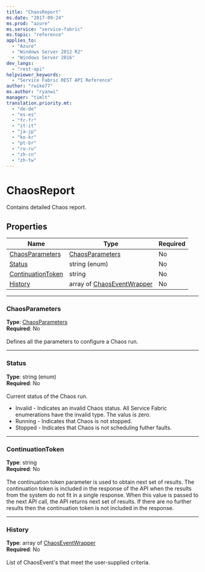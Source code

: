 ```yaml
---
title: "ChaosReport"
ms.date: "2017-09-24"
ms.prod: "azure"
ms.service: "service-fabric"
ms.topic: "reference"
applies_to: 
  - "Azure"
  - "Windows Server 2012 R2"
  - "Windows Server 2016"
dev_langs: 
  - "rest-api"
helpviewer_keywords: 
  - "Service Fabric REST API Reference"
author: "rwike77"
ms.author: "ryanwi"
manager: "timlt"
translation.priority.mt: 
  - "de-de"
  - "es-es"
  - "fr-fr"
  - "it-it"
  - "ja-jp"
  - "ko-kr"
  - "pt-br"
  - "ru-ru"
  - "zh-cn"
  - "zh-tw"
---
```

# ChaosReport

Contains detailed Chaos report.


## Properties
| Name | Type | Required |
| --- | --- | --- |
| [ChaosParameters](#chaosparameters) | [ChaosParameters](sfclient-model-chaosparameters.md) | No |
| [Status](#status) | string (enum) | No |
| [ContinuationToken](#continuationtoken) | string | No |
| [History](#history) | array of [ChaosEventWrapper](sfclient-model-chaoseventwrapper.md) | No |

____
### ChaosParameters
__Type__: [ChaosParameters](sfclient-model-chaosparameters.md) <br/>
__Required__: No<br/>
<br/>
Defines all the parameters to configure a Chaos run.


____
### Status
__Type__: string (enum) <br/>
__Required__: No<br/>
<br/>
Current status of the Chaos run.

- Invalid - Indicates an invalid Chaos status. All Service Fabric enumerations have the invalid type.
  The valus is zero.
- Running - Indicates that Chaos is not stopped.
- Stopped - Indicates that Chaos is not scheduling futher faults.

____
### ContinuationToken
__Type__: string <br/>
__Required__: No<br/>
<br/>
The continuation token parameter is used to obtain next set of results. The continuation token is included in the response of the API when the results from the system do not fit in a single response. When this value is passed to the next API call, the API returns next set of results. If there are no further results then the continuation token is not included in the response.

____
### History
__Type__: array of [ChaosEventWrapper](sfclient-model-chaoseventwrapper.md) <br/>
__Required__: No<br/>
<br/>
List of ChaosEvent's that meet the user-supplied criteria.
